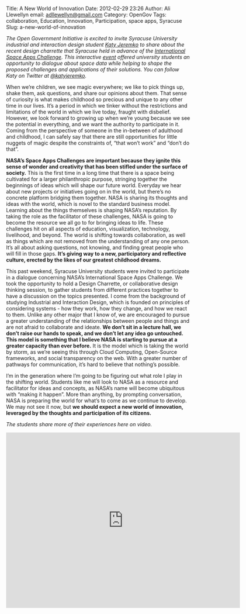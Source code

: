 Title: A New World of Innovation
Date: 2012-02-29 23:26
Author: Ali Llewellyn
email: adllewellyn@gmail.com
Category: OpenGov
Tags: collaboration, Education, Innovation, Participation, space apps, Syracuse
Slug: a-new-world-of-innovation

*The Open Government Initiative is excited to invite Syracuse University
industrial and interaction design student [Katy Jeremko][] to share
about the recent design charrette that Syracuse held in advance of the
[International Space Apps Challenge][]. This interactive [event][]
offered university students an opportunity to dialogue about space data
while helping to shape the proposed challenges and applications of their
solutions. You can follow Katy on Twitter at [@katyjeremko][].*

When we’re children, we see magic everywhere; we like to pick things up,
shake them, ask questions, and share our opinions about them. That sense
of curiosity is what makes childhood so precious and unique to any other
time in our lives. It’s a period in which we tinker without the
restrictions and limitations of the world in which we live today,
fraught with disbelief. However, we look forward to growing up when
we’re young because we see the potential in everything, and we want the
authority to participate in it.   Coming from the perspective of someone
in the in-between of adulthood and childhood, I can safely say that
there are still opportunities for little nuggets of magic despite the
constraints of, “that won’t work” and “don’t do that”.

**NASA’s Space Apps Challenges are important because they ignite this
sense of wonder and creativity that has been stifled under the surface
of society.** This is the first time in a long time that there is a
space being cultivated for a larger philanthropic purpose, stringing
together the beginnings of ideas which will shape our future world.
Everyday we hear about new projects or initiatives going on in the
world, but there’s no concrete platform bridging them together. NASA is
sharing its thoughts and ideas with the world, which is novel to the
standard business model. Learning about the things themselves is shaping
NASA’s reputation. By taking the role as the facilitator of these
challenges, NASA is going to become the resource we all go to for
bringing ideas to life. These challenges hit on all aspects of
education, visualization, technology, livelihood, and beyond. The world
is shifting towards collaboration, as well as things which are not
removed from the understanding of any one person. It’s all about asking
questions, not knowing, and finding great people who will fill in those
gaps. **It’s giving way to a new, participatory and reflective culture,
erected by the likes of our greatest childhood dreams.**

This past weekend, Syracuse University students were invited to
participate in a dialogue concerning NASA’s International Space Apps
Challenge. We took the opportunity to hold a Design Charrette, or
collaborative design thinking session, to gather students from different
practices together to have a discussion on the topics presented. I come
from the background of studying Industrial and Interaction Design, which
is founded on principles of considering systems - how they work, how
they change, and how we react to them. Unlike any other major that I
know of, we are encouraged to pursue a greater understanding of the
relationships between people and things and are not afraid to
collaborate and ideate. **We don’t sit in a lecture hall, we don’t raise
our hands to speak, and we don’t let any idea go untouched. This model
is something that I believe NASA is starting to pursue at a greater
capacity than ever before.** It is the model which is taking the world
by storm, as we’re seeing this through Cloud Computing, Open-Source
frameworks, and social transparency on the web. With a greater number of
pathways for communication, it’s hard to believe that nothing’s
possible.

I’m in the generation where I’m going to be figuring out what role I
play in the shifting world. Students like me will look to NASA as a
resource and facilitator for ideas and concepts, as NASA’s name will
become ubiquitous with “making it happen”. More than anything, by
prompting conversation, NASA is preparing the world for what’s to come
as we continue to develop. We may not see it now, but **we should expect
a new world of innovation, leveraged by the thoughts and participation
of its citizens.**

*The students share more of their experiences here on video.*

<iframe src="http://www.youtube.com/embed/etat7R-Ozrk" frameborder="0" width="640" height="480"></iframe>

  [Katy Jeremko]: mailto:kljeremk@syr.edu
  [International Space Apps Challenge]: http://rhok.org/space
  [event]: http://syr.edu/news/articles/2012/space-apps-02-12.html
  [@katyjeremko]: https://twitter.com/#!/katyjeremko
